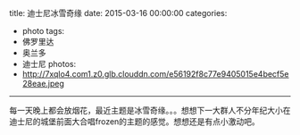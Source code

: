 title: 迪士尼冰雪奇缘
date: 2015-03-16 00:00:00
categories:
- photo
tags:
- 佛罗里达
- 奥兰多
- 迪士尼
photos:
- http://7xqlo4.com1.z0.glb.clouddn.com/e56192f8c77e9405015e4becf5e28eae.jpeg
---

每一天晚上都会放烟花，最近主题是冰雪奇缘。。。想想下一大群人不分年纪大小在迪士尼的城堡前面大合唱frozen的主题的感觉。想想还是有点小激动吧。